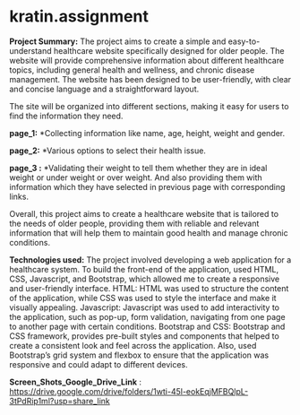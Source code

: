 # kratin.assignment
**Project Summary:**
The project aims to create a simple and easy-to-understand healthcare website specifically designed for older people. The website will provide comprehensive information about different healthcare topics, including general health and wellness, and chronic disease management. The website has been designed to be user-friendly, with clear and concise language and a straightforward layout. 

The site will be organized into different sections, making it easy for users to find the information they need.

**page_1:**
*Collecting information like name, age, height, weight and gender.

**page_2:**
*Various options to select their health issue.

**page_3 :**
*Validating their weight to tell them whether they are in ideal weight or under weight or over weight. And also providing them with information which they have selected in previous page with corresponding links.

Overall, this project aims to create a healthcare website that is tailored to the needs of older people, providing them with reliable and relevant information that will help them to maintain good health and manage chronic conditions.

**Technologies used:**
The project involved developing a web application for a healthcare system. To build the front-end of the application, used HTML, CSS, Javascript, and Bootstrap, which allowed me to create a responsive and user-friendly interface.
HTML: HTML was used to structure the content of the application, while CSS was used to style the interface and make it visually appealing.
Javascript: Javascript was used to add interactivity to the application, such as pop-up, form validation, navigating from one page to another page with certain conditions.
Bootstrap and CSS: Bootstrap and CSS framework, provides pre-built styles and components that helped to create a consistent look and feel across the application. Also, used Bootstrap’s grid system and flexbox to ensure that the application was responsive and could adapt to different devices.

**Screen_Shots_Google_Drive_Link** :  https://drive.google.com/drive/folders/1wti-45l-eokEqjMFBQlpL-3tPdRip1ml?usp=share_link
